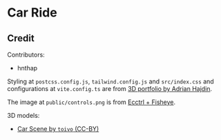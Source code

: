 # Car Ride

## Credit

Contributors:

* hnthap

Styling at `postcss.config.js`, `tailwind.config.js` and `src/index.css` and configurations at `vite.config.ts` are from [3D portfolio by Adrian Hajdin](https://github.com/adrianhajdin/3D_portfolio).

The image at `public/controls.png` is from [Ecctrl + Fisheye](https://codesandbox.io/s/nvk9pf).

3D models:

* [Car Scene by `toivo` (CC-BY)](https://skfb.ly/6uSoM)
